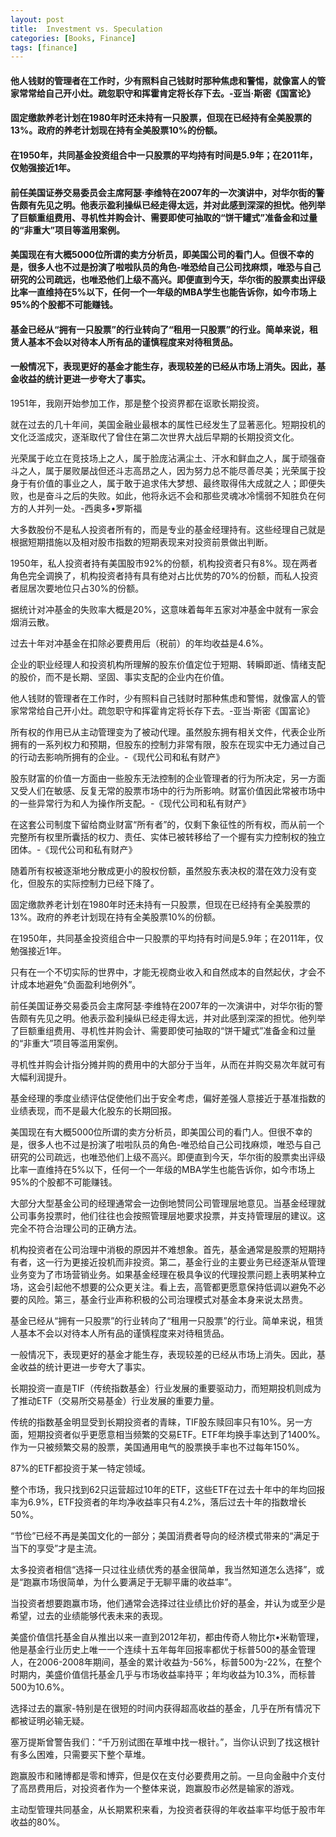 ```yaml
---
layout: post
title:  Investment vs. Speculation
categories: [Books, Finance]
tags: [finance]
---
```

#### 他人钱财的管理者在工作时，少有照料自己钱财时那种焦虑和警惕，就像富人的管家常常给自己开小灶。疏忽职守和挥霍肯定将长存下去。-亚当·斯密《国富论》
#### 固定缴款养老计划在1980年时还未持有一只股票，但现在已经持有全美股票的13%。政府的养老计划现在持有全美股票10%的份额。
#### 在1950年，共同基金投资组合中一只股票的平均持有时间是5.9年；在2011年，仅勉强接近1年。
#### 前任美国证券交易委员会主席阿瑟·李维特在2007年的一次演讲中，对华尔街的警告颇有先见之明。他表示盈利操纵已经走得太远，并对此感到深深的担忧。他列举了巨额重组费用、寻机性并购会计、需要即使可抽取的“饼干罐式”准备金和过量的“非重大”项目等滥用案例。
#### 美国现在有大概5000位所谓的卖方分析员，即美国公司的看门人。但很不幸的是，很多人也不过是扮演了啦啦队员的角色-唯恐给自己公司找麻烦，唯恐与自己研究的公司疏远，也唯恐他们上级不高兴。即便直到今天，华尔街的股票卖出评级比率一直维持在5%以下，任何一个一年级的MBA学生也能告诉你，如今市场上95%的个股都不可能赚钱。
#### 基金已经从“拥有一只股票”的行业转向了“租用一只股票”的行业。简单来说，租赁人基本不会以对待本人所有品的谨慎程度来对待租赁品。
#### 一般情况下，表现更好的基金才能生存，表现较差的已经从市场上消失。因此，基金收益的统计更进一步夸大了事实。
<!-- more -->
1951年，我刚开始参加工作，那是整个投资界都在讴歌长期投资。

就在过去的几十年间，美国金融业最根本的属性已经发生了显著恶化。短期投机的文化泛滥成灾，逐渐取代了曾住在第二次世界大战后早期的长期投资文化。

光荣属于屹立在竞技场上之人，属于脸庞沾满尘土、汗水和鲜血之人，属于顽强奋斗之人，属于屡败屡战但还斗志高昂之人，因为努力总不能尽善尽美；光荣属于投身于有价值的事业之人，属于敢于追求伟大梦想、最终取得伟大成就之人；即便失败，也是奋斗之后的失败。如此，他将永远不会和那些灵魂冰冷懦弱不知胜负在何方的人并列一处。-西奥多•罗斯福

大多数股份不是私人投资者所有的，而是专业的基金经理持有。这些经理自己就是根据短期措施以及相对股市指数的短期表现来对投资前景做出判断。

1950年，私人投资者持有美国股市92%的份额，机构投资者只有8%。现在两者角色完全调换了，机构投资者持有具有绝对占比优势的70%的份额，而私人投资者屈居次要地位只占30%的份额。

据统计对冲基金的失败率大概是20%，这意味着每年五家对冲基金中就有一家会烟消云散。

过去十年对冲基金在扣除必要费用后（税前）的年均收益是4.6%。

企业的职业经理人和投资机构所理解的股东价值定位于短期、转瞬即逝、情绪支配的股价，而不是长期、坚固、事实支配的企业内在价值。

他人钱财的管理者在工作时，少有照料自己钱财时那种焦虑和警惕，就像富人的管家常常给自己开小灶。疏忽职守和挥霍肯定将长存下去。-亚当·斯密《国富论》

所有权的作用已从主动管理变为了被动代理。虽然股东拥有相关文件，代表企业所拥有的一系列权力和预期，但股东的控制力非常有限，股东在现实中无力通过自己的行动去影响所拥有的企业。-《现代公司和私有财产》

股东财富的价值一方面由一些股东无法控制的企业管理者的行为所决定，另一方面又受人们在敏感、反复无常的股票市场中的行为所影响。财富价值因此常被市场中的一些异常行为和人为操作所支配。-《现代公司和私有财产》

在这套公司制度下留给商业财富“所有者”的，仅剩下象征性的所有权，而从前一个完整所有权里所囊括的权力、责任、实体已被转移给了一个握有实力控制权的独立团体。-《现代公司和私有财产》

随着所有权被逐渐地分散成更小的股权份额，虽然股东表决权的潜在效力没有变化，但股东的实际控制力已经下降了。

固定缴款养老计划在1980年时还未持有一只股票，但现在已经持有全美股票的13%。政府的养老计划现在持有全美股票10%的份额。

在1950年，共同基金投资组合中一只股票的平均持有时间是5.9年；在2011年，仅勉强接近1年。

只有在一个不切实际的世界中，才能无视商业收入和自然成本的自然起伏，才会不计成本地避免“负面盈利地例外”。

前任美国证券交易委员会主席阿瑟·李维特在2007年的一次演讲中，对华尔街的警告颇有先见之明。他表示盈利操纵已经走得太远，并对此感到深深的担忧。他列举了巨额重组费用、寻机性并购会计、需要即使可抽取的“饼干罐式”准备金和过量的“非重大”项目等滥用案例。

寻机性并购会计指分摊并购的费用中的大部分于当年，从而在并购交易次年就可有大幅利润提升。

基金经理的季度业绩评估促使他们出于安全考虑，偏好差强人意接近于基准指数的业绩表现，而不是最大化股东的长期回报。

美国现在有大概5000位所谓的卖方分析员，即美国公司的看门人。但很不幸的是，很多人也不过是扮演了啦啦队员的角色-唯恐给自己公司找麻烦，唯恐与自己研究的公司疏远，也唯恐他们上级不高兴。即便直到今天，华尔街的股票卖出评级比率一直维持在5%以下，任何一个一年级的MBA学生也能告诉你，如今市场上95%的个股都不可能赚钱。

大部分大型基金公司的经理通常会一边倒地赞同公司管理层地意见。当基金经理就公司事务投票时，他们往往也会按照管理层地要求投票，并支持管理层的建议。这完全不符合治理公司的正确方法。

机构投资者在公司治理中消极的原因并不难想象。首先，基金通常是股票的短期持有者，这一行为更接近投机而非投资。第二，基金行业的主要业务已经逐渐从管理业务变为了市场营销业务。如果基金经理在极具争议的代理投票问题上表明某种立场，这会引起他不想要的公众更关注。看上去，高管都更愿意保持低调以避免不必要的风险。第三，基金行业声称积极的公司治理模式对基金本身来说太昂贵。

基金已经从“拥有一只股票”的行业转向了“租用一只股票”的行业。简单来说，租赁人基本不会以对待本人所有品的谨慎程度来对待租赁品。

一般情况下，表现更好的基金才能生存，表现较差的已经从市场上消失。因此，基金收益的统计更进一步夸大了事实。

长期投资一直是TIF（传统指数基金）行业发展的重要驱动力，而短期投机则成为了推动ETF（交易所交易基金）行业发展的重要力量。

传统的指数基金明显受到长期投资者的青睐，TIF股东赎回率只有10%。另一方面，短期投资者似乎更愿意相当频繁的交易ETF。ETF年均换手率达到了1400%。作为一只被频繁交易的股票，美国通用电气的股票换手率也不过每年150%。

87%的ETF都投资于某一特定领域。

整个市场，我只找到62只运营超过10年的ETF，这些ETF在过去十年中的年均回报率为6.9%，ETF投资者的年均净收益率只有4.2%，落后过去十年的指数增长50%。

“节俭”已经不再是美国文化的一部分；美国消费者导向的经济模式带来的“满足于当下的享受”才是主流。

太多投资者相信“选择一只过往业绩优秀的基金很简单，我当然知道怎么选择”，或是“跑赢市场很简单，为什么要满足于无聊平庸的收益率”。

当投资者想要跑赢市场，他们通常会选择过往业绩比价好的基金，并认为或至少是希望，过去的业绩能够代表未来的表现。

美盛价值信托基金自从推出以来一直到2012年初，都由传奇人物比尔•米勒管理，他是基金行业历史上唯一一个连续十五年每年回报率都优于标普500的基金管理人，在2006-2008年期间，基金的累计收益为-56%，标普500为-22%，在整个时期内，美盛价值信托基金几乎与市场收益率持平；年均收益为10.3%，而标普500为10.6%。

选择过去的赢家-特别是在很短的时间内获得超高收益的基金，几乎在所有情况下都被证明必输无疑。

塞万提斯曾警告我们：“千万别试图在草堆中找一根针。”，当你认识到了找这根针有多么困难，只需要买下整个草堆。

跑赢股市和赌博都是零和博弈，但是仅在支付必要费用之前。一旦向金融中介支付了高昂费用后，对投资者作为一个整体来说，跑赢股市必然是输家的游戏。

主动型管理共同基金，从长期累积来看，为投资者获得的年收益率平均低于股市年收益的80%。




